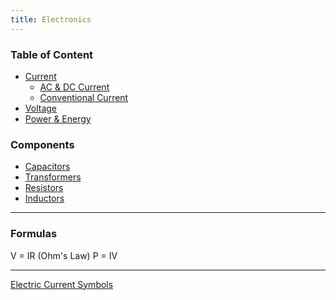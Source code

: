 ```yaml
---
title: Electronics
---
```


### Table of Content

* [Current](Current.md)
	* [AC & DC Current](AC%20&%20DC%20Current.md)
	* [Conventional Current](Conventional%20Current.md)
* [Voltage](Voltage.md)
* [Power & Energy](Power%20&%20Energy.md)

### Components

* [Capacitors](Components/Capacitors.md)
* [Transformers](Components/Transformers.md)
* [Resistors](Components/Resistors.md)
* [Inductors](Components/Inductors.md)

---

### Formulas

V = IR (Ohm's Law)
P = IV

---

[Electric Current Symbols](https://www.electrical-symbols.com/electric-electronic-symbols/electric-current-symbols.htm)